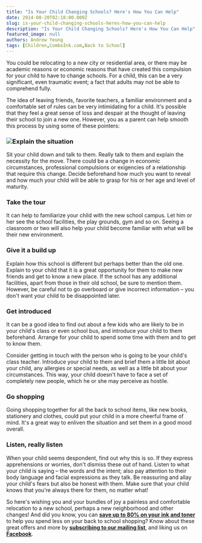 ```yaml
---
title: "Is Your Child Changing Schools? Here's How You Can Help"
date: 2014-08-20T02:18:00.000Z
slug: is-your-child-changing-schools-heres-how-you-can-help
description: "Is Your Child Changing Schools? Here's How You Can Help"
featured_image: null
authors: Andrew Yeung
tags: [Children,ComboInk.com,Back to School]
---
```


You could be relocating to a new city or residential area, or there may be academic reasons or economic reasons that have created this compulsion for your child to have to change schools. For a child, this can be a very significant, even traumatic event; a fact that adults may not be able to comprehend fully.

The idea of leaving friends, favorite teachers, a familiar environment and a comfortable set of rules can be very intimidating for a child. It's possible that they feel a great sense of loss and despair at the thought of leaving their school to join a new one. However, you as a parent can help smooth this process by using some of these pointers:

### [![](/blog/images/newscool.jpg)](/blog/images/newscool.jpg)Explain the situation

Sit your child down and talk to them. Really talk to them and explain the necessity for the move. There could be a change in economic circumstances, professional compulsions or exigencies of a relationship that require this change. Decide beforehand how much you want to reveal and how much your child will be able to grasp for his or her age and level of maturity.

### Take the tour

It can help to familiarize your child with the new school campus. Let him or her see the school facilities, the play grounds, gym and so on. Seeing a classroom or two will also help your child become familiar with what will be their new environment.

### Give it a build up

Explain how this school is different but perhaps better than the old one. Explain to your child that it is a great opportunity for them to make new friends and get to know a new place. If the school has any additional facilities, apart from those in their old school, be sure to mention them. However, be careful not to go overboard or give incorrect information – you don't want your child to be disappointed later.

### Get introduced

It can be a good idea to find out about a few kids who are likely to be in your child's class or even school bus, and introduce your child to them beforehand. Arrange for your child to spend some time with them and to get to know them.

Consider getting in touch with the person who is going to be your child's class teacher. Introduce your child to them and brief them a little bit about your child, any allergies or special needs, as well as a little bit about your circumstances. This way, your child doesn't have to face a set of completely new people, which he or she may perceive as hostile.

### Go shopping

Going shopping together for all the back to school items, like new books, stationery and clothes, could put your child in a more cheerful frame of mind. It's a great way to enliven the situation and set them in a good mood overall.

### Listen, really listen

When your child seems despondent, find out why this is so. If they express apprehensions or worries, don't dismiss these out of hand. Listen to what your child is saying – the words and the intent; also pay attention to their body language and facial expressions as they talk. Be reassuring and allay your child's fears but also be honest with them. Make sure that your child knows that you're always there for them, no matter what!

So here's wishing you and your bundles of joy a painless and comfortable relocation to a new school, perhaps a new neighborhood and other changes! And did you know, you can [**save up to 80% on your ink** **and toner**](https://www.comboink.com/) to help you spend less on your back to school shopping? Know about these great offers and more by [**subscribing to our mailing list**](https://www.comboink.com/coupon), and liking us on [**Facebook**](https://www.facebook.com/comboink).
